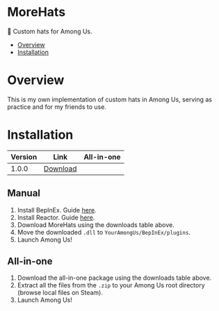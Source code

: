 # MoreHats
🧢 Custom hats for Among Us.

* [Overview](#Overview)
* [Installation](#Installation)

# Overview
This is my own implementation of custom hats in Among Us, serving as practice and for my friends to use.

# Installation
| Version | Link | All-in-one |
|-|-|-|
|  1.0.0 | [Download](https://github.com/VACEfron/MoreHats/releases/download/v1.0.0/MoreHats-2021.3.5s.dll) |

## Manual
1) Install BepInEx. Guide [here](https://docs.reactor.gg/docs/basic/install_bepinex).
2) Install Reactor. Guide [here](https://docs.reactor.gg/docs/basic/install_reactor).
3) Download MoreHats using the downloads table above.
4) Move the downloaded `.dll` to `YourAmongUs/BepInEx/plugins`.
5) Launch Among Us!

## All-in-one
1) Download the all-in-one package using the downloads table above.
2) Extract all the files from the `.zip` to your Among Us root directory (browse local files on Steam).
3) Launch Among Us!
